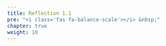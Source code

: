 ```yaml
---
title: Reflection 1.1
pre: "<i class='fas fa-balance-scale'></i> &nbsp;"
chapter: true
weight: 10
---
```


<!--
#### After Class

1. Read the tutorial on [getting started with GitHub](https://guides.github.com/activities/hello-world/)
  - We will work through a similar activity in class
2. Complete this [markdown tutorial](https://commonmark.org/help/tutorial/)
  - [Snip](https://support.microsoft.com/en-us/help/4027213/windows-10-open-snipping-tool-and-take-a-screenshot) (PC) or [Grab](https://support.apple.com/guide/grab/welcome/mac) (mac) (or whatever Linux does... ) the final "congratulations" screen
3. In the issues tab, find the issue created by Bradford `@dykesb` and respond to it.  
  - Attach your "congratulations" screen from [2]
  - Feel free to showcase some of your new skills (e.g., formatted text, inline code, hyperlinks, tag a classmate) or try some [gifs](https://github.com/tiimgreen/github-cheat-sheet#imagesgifs) or [emojis](https://github.com/ikatyang/emoji-cheat-sheet/blob/master/README.md)
4. Click on "Comment" when you’re done.


  - important ideas to take away from 
  - ethical considerations
-->